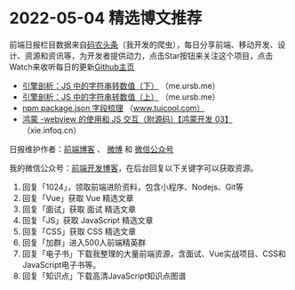 # 2022-05-04 精选博文推荐

前端日报栏目数据来自[码农头条](http://hao.caibaojian.com.cn/)（我开发的爬虫），每日分享前端、移动开发、设计、资源和资讯等，为开发者提供动力，点击Star按钮来关注这个项目，点击Watch来收听每日的更新[Github主页](https://github.com/kujian/frontendDaily)
* [引擎剖析：JS 中的字符串转数值（下）](https://me.ursb.me/archives/js-string-to-number-2.html) （me.ursb.me）
* [引擎剖析：JS 中的字符串转数值（上）](https://me.ursb.me/archives/js-string-to-number-1.html) （me.ursb.me）
* [npm package.json 字段梳理](http://www.tuicool.com/articles/hit/v636Z33) （www.tuicool.com）
* [鸿蒙 -webview 的使用和 JS 交互（附源码）【鸿蒙开发 03】](https://xie.infoq.cn/article/198c13100547868d26eb23b65) （xie.infoq.cn）

日报维护作者：[前端博客](http://caibaojian.com.cn/) 、 [微博](http://weibo.com/kujian) 和 [微信公众号](https://open.weixin.qq.com/qr/code?username=caibaojian_com)

我的微信公众号：[前端开发博客](https://open.weixin.qq.com/qr/code?username=caibaojian_com)，在后台回复以下关键字可以获取资源。

1. 回复「1024」，领取前端进阶资料，包含小程序、Nodejs、Git等
2. 回复「Vue」获取 Vue 精选文章
3. 回复「面试」获取 面试 精选文章
4. 回复「JS」获取 JavaScript 精选文章
5. 回复「CSS」获取 CSS 精选文章
6. 回复「加群」进入500人前端精英群
7. 回复「电子书」下载我整理的大量前端资源，含面试、Vue实战项目、CSS和JavaScript电子书等。
8. 回复「知识点」下载高清JavaScript知识点图谱